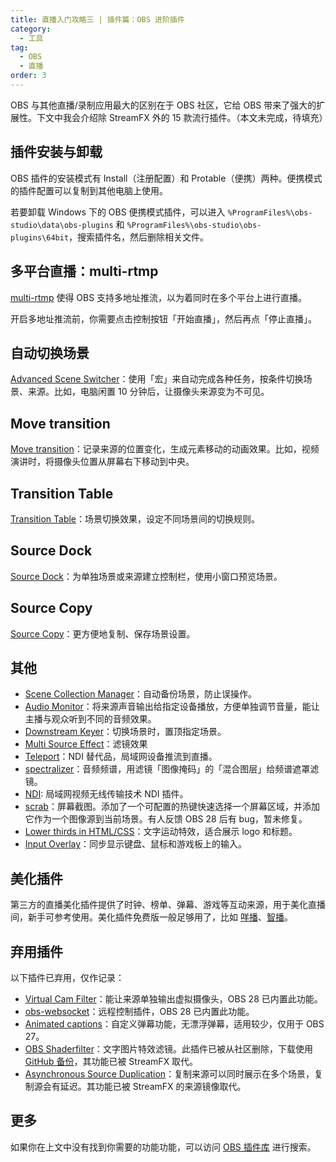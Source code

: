 ```yaml
---
title: 直播入门攻略三 | 插件篇：OBS 进阶插件
category:
  - 工具
tag:
  - OBS
  - 直播
order: 3
---
```


OBS 与其他直播/录制应用最大的区别在于 OBS 社区，它给 OBS 带来了强大的扩展性。下文中我会介绍除 StreamFX 外的 15 款流行插件。（本文未完成，待填充）

## 插件安装与卸载

OBS 插件的安装模式有 Install（注册配置）和 Protable（便携）两种。便携模式的插件配置可以复制到其他电脑上使用。

若要卸载 Windows 下的 OBS 便携模式插件，可以进入 `%ProgramFiles%\obs-studio\data\obs-plugins` 和 `%ProgramFiles%\obs-studio\obs-plugins\64bit`，搜索插件名，然后删除相关文件。

## 多平台直播：multi-rtmp

[multi-rtmp](https://github.com/sorayuki/obs-multi-rtmp) 使得 OBS 支持多地址推流，以为着同时在多个平台上进行直播。

开启多地址推流前，你需要点击控制按钮「开始直播」，然后再点「停止直播」。

## 自动切换场景

[Advanced Scene Switcher](https://obsproject.com/forum/resources/advanced-scene-switcher.395/)：使用「宏」来自动完成各种任务，按条件切换场景、来源。比如，电脑闲置 10 分钟后，让摄像头来源变为不可见。

## Move transition

[Move transition](https://obsproject.com/forum/resources/move-transition.913/)：记录来源的位置变化，生成元素移动的动画效果。比如，视频演讲时，将摄像头位置从屏幕右下移动到中央。

## Transition Table

[Transition Table](https://obsproject.com/forum/resources/transition-table.1174/)：场景切换效果，设定不同场景间的切换规则。

## Source Dock

[Source Dock](https://obsproject.com/forum/resources/source-dock.1317/)：为单独场景或来源建立控制栏，使用小窗口预览场景。

## Source Copy

[Source Copy](https://obsproject.com/forum/resources/source-copy.1261/)：更方便地复制、保存场景设置。

## 其他

- [Scene Collection Manager](https://obsproject.com/forum/resources/scene-collection-manager.1434/)：自动备份场景，防止误操作。
- [Audio Monitor](https://obsproject.com/forum/resources/audio-monitor.1186/)：将来源声音输出给指定设备播放，方便单独调节音量，能让主播与观众听到不同的音频效果。
- [Downstream Keyer](https://obsproject.com/forum/resources/downstream-keyer.1254/)：切换场景时，置顶指定场景。
- [Multi Source Effect](https://github.com/norihiro/obs-multisource-effect)：滤镜效果
- [Teleport](https://github.com/fzwoch/obs-teleport)：NDI 替代品，局域网设备推流到直播。
- [spectralizer](https://github.com/univrsal/spectralizer)：音频频谱，用滤镜「图像掩码」的「混合图层」给频谱遮罩滤镜。
- [NDI](https://obsproject.com/forum/resources/obs-ndi-newtek-ndi%E2%84%A2-integration-into-obs-studio.528/): 局域网视频无线传输技术 NDI 插件。
- [scrab](https://obsproject.com/forum/resources/scrab.845/)：屏幕截图。添加了一个可配置的热键快速选择一个屏幕区域，并添加它作为一个图像源到当前场景。有人反馈 OBS 28 后有 bug，暂未修复。
- [Lower thirds in HTML/CSS](https://obsproject.com/forum/resources/lower-thirds-in-html-css.928/)：文字运动特效，适合展示 logo 和标题。
- [Input Overlay](https://obsproject.com/forum/resources/input-overlay.552/)：同步显示键盘、鼠标和游戏板上的输入。

## 美化插件

第三方的直播美化插件提供了时钟、榜单、弹幕、游戏等互动来源，用于美化直播间，新手可参考使用。美化插件免费版一般足够用了，比如 [咩播](https://yun.miebo.cn/)、[智播](http://zbmate.com/)。

## 弃用插件

以下插件已弃用，仅作记录：

- [Virtual Cam Filter](https://obsproject.com/forum/resources/virtual-cam-filter.1142/)：能让来源单独输出虚拟摄像头，OBS 28 已内置此功能。
- [obs-websocket](https://obsproject.com/forum/resources/obs-websocket-remote-control-obs-studio-from-websockets.466/)：远程控制插件，OBS 28 已内置此功能。
- [Animated captions](https://obsproject.com/forum/resources/animated-captions-with-obs-controller-and-a-preview-function.1407/)：自定义弹幕功能，无漂浮弹幕，适用较少，仅用于 OBS 27。
- [OBS Shaderfilter](https://obsproject.com/forum/threads/shaderfilter-went-away.155555/#post-571174)：文字图片特效滤镜。此插件已被从社区删除，下载使用 [GitHub 备份](https://github.com/Oncorporation/obs-shaderfilter/releases/)，其功能已被 StreamFX 取代。
- [Asynchronous Source Duplication](https://obsproject.com/forum/resources/asynchronous-source-duplication.1483/)：复制来源可以同时展示在多个场景，复制源会有延迟。其功能已被 StreamFX 的来源镜像取代。

## 更多

如果你在上文中没有找到你需要的功能功能，可以访问 [OBS 插件库](https://obsproject.com/forum/resources/categories/obs-studio-plugins.6/) 进行搜索。
